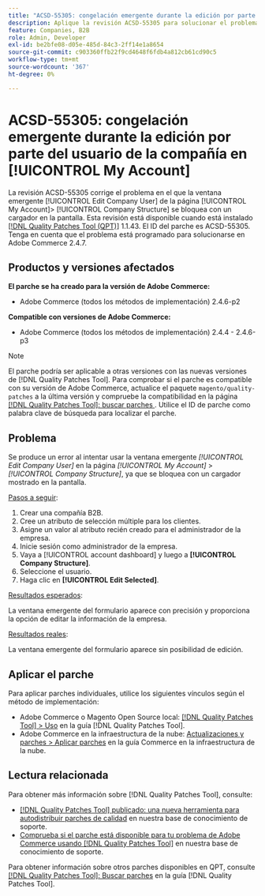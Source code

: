 ```yaml
---
title: "ACSD-55305: congelación emergente durante la edición por parte del usuario de la compañía en [!UICONTROL My Account]"
description: Aplique la revisión ACSD-55305 para solucionar el problema de Adobe Commerce donde la ventana emergente [!UICONTROL Edit Company User] de la página [!UICONTROL My Account] &gt; [!UICONTROL Company Structure] se bloquea con un cargador en la pantalla.
feature: Companies, B2B
role: Admin, Developer
exl-id: be2bfe08-d05e-485d-84c3-2ff14e1a8654
source-git-commit: c903360ffb22f9cd4648f6fdb4a812cb61cd90c5
workflow-type: tm+mt
source-wordcount: '367'
ht-degree: 0%

---
```


# ACSD-55305: congelación emergente durante la edición por parte del usuario de la compañía en [!UICONTROL My Account]

La revisión ACSD-55305 corrige el problema en el que la ventana emergente [!UICONTROL Edit Company User] de la página [!UICONTROL My Account]> [!UICONTROL Company Structure] se bloquea con un cargador en la pantalla. Esta revisión está disponible cuando está instalado [[!DNL Quality Patches Tool (QPT)]](/help/announcements/adobe-commerce-announcements/magento-quality-patches-released-new-tool-to-self-serve-quality-patches.md) 1.1.43. El ID del parche es ACSD-55305. Tenga en cuenta que el problema está programado para solucionarse en Adobe Commerce 2.4.7.

## Productos y versiones afectados

**El parche se ha creado para la versión de Adobe Commerce:**

* Adobe Commerce (todos los métodos de implementación) 2.4.6-p2

**Compatible con versiones de Adobe Commerce:**

* Adobe Commerce (todos los métodos de implementación) 2.4.4 - 2.4.6-p3

>[!NOTE]
>
>El parche podría ser aplicable a otras versiones con las nuevas versiones de [!DNL Quality Patches Tool]. Para comprobar si el parche es compatible con su versión de Adobe Commerce, actualice el paquete `magento/quality-patches` a la última versión y compruebe la compatibilidad en la página [[!DNL Quality Patches Tool]: buscar parches ](https://experienceleague.adobe.com/tools/commerce-quality-patches/index.html?lang=es). Utilice el ID de parche como palabra clave de búsqueda para localizar el parche.

## Problema

Se produce un error al intentar usar la ventana emergente *[!UICONTROL Edit Company User]* en la página *[!UICONTROL My Account]* > *[!UICONTROL Company Structure]*, ya que se bloquea con un cargador mostrado en la pantalla.

<u>Pasos a seguir</u>:

1. Crear una compañía B2B.
1. Cree un atributo de selección múltiple para los clientes.
1. Asigne un valor al atributo recién creado para el administrador de la empresa.
1. Inicie sesión como administrador de la empresa.
1. Vaya a [!UICONTROL account dashboard] y luego a **[!UICONTROL Company Structure]**.
1. Seleccione el usuario.
1. Haga clic en **[!UICONTROL Edit Selected]**.

<u>Resultados esperados</u>:

La ventana emergente del formulario aparece con precisión y proporciona la opción de editar la información de la empresa.

<u>Resultados reales</u>:

La ventana emergente del formulario aparece sin posibilidad de edición.

## Aplicar el parche

Para aplicar parches individuales, utilice los siguientes vínculos según el método de implementación:

* Adobe Commerce o Magento Open Source local: [[!DNL Quality Patches Tool] > Uso](https://experienceleague.adobe.com/docs/commerce-operations/tools/quality-patches-tool/usage.html?lang=es) en la guía [!DNL Quality Patches Tool].
* Adobe Commerce en la infraestructura de la nube: [Actualizaciones y parches > Aplicar parches](https://experienceleague.adobe.com/docs/commerce-cloud-service/user-guide/develop/upgrade/apply-patches.html?lang=es) en la guía Commerce en la infraestructura de la nube.

## Lectura relacionada

Para obtener más información sobre [!DNL Quality Patches Tool], consulte:

* [[!DNL Quality Patches Tool] publicado: una nueva herramienta para autodistribuir parches de calidad](/help/announcements/adobe-commerce-announcements/magento-quality-patches-released-new-tool-to-self-serve-quality-patches.md) en nuestra base de conocimiento de soporte.
* [Comprueba si el parche está disponible para tu problema de Adobe Commerce usando [!DNL Quality Patches Tool]](/help/support-tools/patches-available-in-qpt-tool/check-patch-for-magento-issue-with-magento-quality-patches.md) en nuestra base de conocimiento de soporte.

Para obtener información sobre otros parches disponibles en QPT, consulte [[!DNL Quality Patches Tool]: Buscar parches](https://experienceleague.adobe.com/tools/commerce-quality-patches/index.html?lang=es) en la guía [!DNL Quality Patches Tool].
